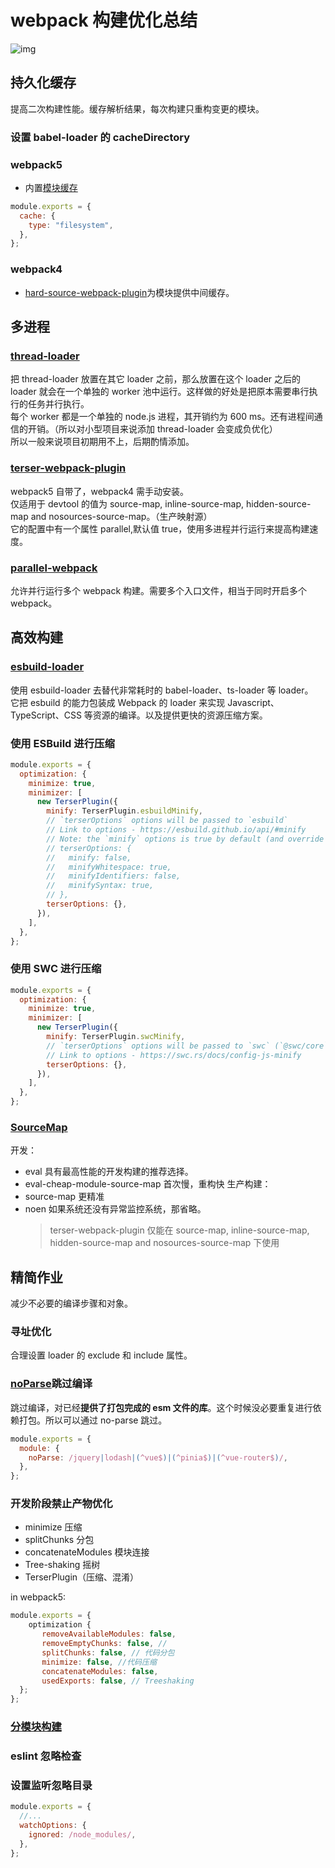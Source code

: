 # webpack 构建优化总结

![img](http://assets.yomuki.com/md/%E6%9E%84%E5%BB%BA%E4%BC%98%E5%8C%96.png)

## 持久化缓存

提高二次构建性能。缓存解析结果，每次构建只重构变更的模块。

### 设置 babel-loader 的 cacheDirectory

### webpack5

- 内置[模块缓存](https://webpack.js.org/configuration/cache/#root)

```js
module.exports = {
  cache: {
    type: "filesystem",
  },
};
```

### webpack4

- [hard-source-webpack-plugin](https://www.npmjs.com/package/hard-source-webpack-plugin)为模块提供中间缓存。

## 多进程

### [thread-loader](https://www.npmjs.com/package/thread-loader)

把 thread-loader 放置在其它 loader 之前，那么放置在这个 loader 之后的 loader 就会在一个单独的 worker 池中运行。这样做的好处是把原本需要串行执行的任务并行执行。  
每个 worker 都是一个单独的 node.js 进程，其开销约为 600 ms。还有进程间通信的开销。（所以对小型项目来说添加 thread-loader 会变成负优化）  
所以一般来说项目初期用不上，后期酌情添加。

### [terser-webpack-plugin](https://www.npmjs.com/package/terser-webpack-plugin)

webpack5 自带了，webpack4 需手动安装。  
仅适用于 devtool 的值为 source-map, inline-source-map, hidden-source-map and nosources-source-map。（生产映射源）  
它的配置中有一个属性 parallel,默认值 true，使用多进程并行运行来提高构建速度。

### [parallel-webpack](https://www.npmjs.com/package/parallel-webpack)

允许并行运行多个 webpack 构建。需要多个入口文件，相当于同时开启多个 webpack。

## 高效构建

### [esbuild-loader](https://github.com/privatenumber/esbuild-loader)

使用 esbuild-loader 去替代非常耗时的 babel-loader、ts-loader 等 loader。  
它把 esbuild 的能力包装成 Webpack 的 loader 来实现 Javascript、TypeScript、CSS 等资源的编译。以及提供更快的资源压缩方案。

### 使用 ESBuild 进行压缩

```js
module.exports = {
  optimization: {
    minimize: true,
    minimizer: [
      new TerserPlugin({
        minify: TerserPlugin.esbuildMinify,
        // `terserOptions` options will be passed to `esbuild`
        // Link to options - https://esbuild.github.io/api/#minify
        // Note: the `minify` options is true by default (and override other `minify*` options), so if you want to disable the `minifyIdentifiers` option (or other `minify*` options) please use:
        // terserOptions: {
        //   minify: false,
        //   minifyWhitespace: true,
        //   minifyIdentifiers: false,
        //   minifySyntax: true,
        // },
        terserOptions: {},
      }),
    ],
  },
};
```

### 使用 SWC 进行压缩

```js
module.exports = {
  optimization: {
    minimize: true,
    minimizer: [
      new TerserPlugin({
        minify: TerserPlugin.swcMinify,
        // `terserOptions` options will be passed to `swc` (`@swc/core`)
        // Link to options - https://swc.rs/docs/config-js-minify
        terserOptions: {},
      }),
    ],
  },
};
```

### [SourceMap](https://webpack.docschina.org/configuration/devtool/#root)

开发：

- eval 具有最高性能的开发构建的推荐选择。
- eval-cheap-module-source-map 首次慢，重构快
  生产构建：
- source-map 更精准
- noen 如果系统还没有异常监控系统，那省略。
  > terser-webpack-plugin 仅能在 source-map, inline-source-map, hidden-source-map and nosources-source-map 下使用

## 精简作业

减少不必要的编译步骤和对象。

### 寻址优化

合理设置 loader 的 exclude 和 include 属性。

### [noParse](https://webpack.js.org/configuration/module/#modulenoparse)跳过编译

跳过编译，对已经**提供了打包完成的 esm 文件的库**。这个时候没必要重复进行依赖打包。所以可以通过 no-parse 跳过。

```js
module.exports = {
  module: {
    noParse: /jquery|lodash|(^vue$)|(^pinia$)|(^vue-router$)/,
  },
};
```

### 开发阶段禁止产物优化

- minimize 压缩
- splitChunks 分包
- concatenateModules 模块连接
- Tree-shaking 摇树
- TerserPlugin（压缩、混淆）

in webpack5:

```js
module.exports = {
    optimization {
       removeAvailableModules: false,
       removeEmptyChunks: false, //
       splitChunks: false, // 代码分包
       minimize: false, //代码压缩
       concatenateModules: false,
       usedExports: false, // Treeshaking
  };
};
```

### [分模块构建](https://juejin.cn/post/7127098334900125710#heading-12)

### eslint 忽略检查

### 设置监听忽略目录

```js
module.exports = {
  //...
  watchOptions: {
    ignored: /node_modules/,
  },
};
```
